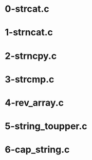 # 0-strcat.c
# 1-strncat.c
# 2-strncpy.c
# 3-strcmp.c
# 4-rev_array.c
# 5-string_toupper.c
# 6-cap_string.c
